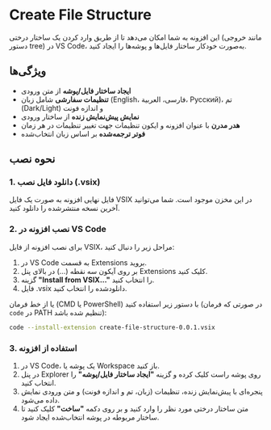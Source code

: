 # Create File Structure

این افزونه به شما امکان می‌دهد تا از طریق وارد کردن یک ساختار درختی (مانند خروجی دستور tree) در VS Code، به‌صورت خودکار ساختار فایل‌ها و پوشه‌ها را ایجاد کنید.

## ویژگی‌ها

- **ایجاد ساختار فایل/پوشه** از متن ورودی
- **تنظیمات سفارشی** شامل زبان (English، فارسی، العربية، Русский)، تم (Dark/Light) و اندازه فونت
- **نمایش پیش‌نمایش زنده** از ساختار ورودی
- **هدر مدرن** با عنوان افزونه و ایکون تنظیمات جهت تغییر تنظیمات در هر زمان
- **فوتر ترجمه‌شده** بر اساس زبان انتخاب‌شده

## نحوه نصب

### 1. دانلود فایل نصب (.vsix)

فایل نهایی افزونه به صورت یک فایل VSIX در این مخزن موجود است. شما می‌توانید آخرین نسخه منتشرشده را دانلود کنید.

### 2. نصب افزونه در VS Code

برای نصب افزونه از فایل VSIX، مراحل زیر را دنبال کنید:

1. در VS Code به قسمت Extensions بروید.
2. بر روی آیکون سه نقطه (...) در بالای پنل Extensions کلیک کنید.
3. گزینه **"Install from VSIX..."** را انتخاب کنید.
4. فایل .vsix دانلودشده را انتخاب کنید.

یا از خط فرمان (CMD یا PowerShell) با دستور زیر استفاده کنید (در صورتی که فرمان `code` در PATH تنظیم شده باشد):

```bash
code --install-extension create-file-structure-0.0.1.vsix
```

### 3. استفاده از افزونه

1. در VS Code، یک پوشه یا Workspace باز کنید.
2. در پنل Explorer روی پوشه راست کلیک کرده و گزینه **"ایجاد ساختار فایل/پوشه"** را انتخاب کنید.
3. پنجره‌ای با پیش‌نمایش زنده، تنظیمات (زبان، تم و اندازه فونت) و متن ورودی نمایش داده می‌شود.
4. متن ساختار درختی مورد نظر را وارد کنید و بر روی دکمه **"ساخت"** کلیک کنید تا ساختار مربوطه در پوشه انتخاب‌شده ایجاد شود.

